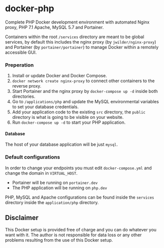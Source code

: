# docker-php
Complete PHP Docker development environment with automated Nginx proxy, PHP 7.1  Apache, MySQL 5.7 and Portainer.

Containers within the root `/services` directory are meant to be global services, by default this includes the nginx proxy (by `jwilder/nginx-proxy`) and Portainer (by `portainer/portainer`) to manage Docker within a remotely accessible GUI.

### Preperation
1. Install or update Docker and Docker Compose.
2. `docker network create nginx-proxy` to connect other containers to the reverse proxy.
3. Start Portainer and the nginx proxy by `docker-compose up -d` inside both directories.
4. Go to `/applications/php` and update the MySQL environmental variables to set your database credentials.
5. Add your application code to the existing `src` directory, the `public` directory is what is going to be visible on your website.
6. Run `docker-compose up -d` to start your PHP application.

#### Database
The host of your database application will be just `mysql`.

### Default configurations
In order to change your endpoints you must edit `docker-compose.yml` and change the domain in `VIRTUAL_HOST`.

- Portainer will be running on `portainer.dev`
- The PHP application will be running on `php.dev`

PHP, MySQL and Apache configurations can be found inside the `services` directory inside the `application/php` directory.

## Disclaimer
This Docker setup is provided free of charge and you can do whatever you want with it. The author is not responsible for data loss or any other problems resulting from the use of this Docker setup.